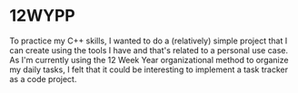 # 12WYPP
To practice my C++ skills, I wanted to do a (relatively) simple project that I can create using the tools I have and that's related to a personal use case. As I'm currently using the 12 Week Year organizational method to organize my daily tasks, I felt that it could be interesting to implement a task tracker as a code project. 
